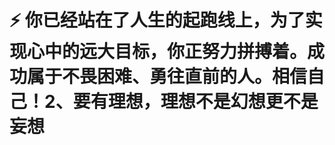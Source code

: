  

<!--
**merlyneez/merlyneez** is a ✨ _special_ ✨ repository because its `README.md` (this file) appears on your GitHub profile.

Here are some ideas to get you started:

- 🔭 I’m currently working on ...
- 🌱 I’m currently learning ...
- 👯 I’m looking to collaborate on ...
- 🤔 I’m looking for help with ...
- 💬 Ask me about ...
- 📫 How to reach me: ...
- 😄 Pronouns: ...
- ⚡ Fun fact: ...
-->
# ⚡ 你已经站在了人生的起跑线上，为了实现心中的远大目标，你正努力拼搏着。成功属于不畏困难、勇往直前的人。相信自己！2、要有理想，理想不是幻想更不是妄想
